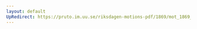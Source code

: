 ```yaml
---
layout: default
UpRedirect: https://pruto.im.uu.se/riksdagen-motions-pdf/1869/mot_1869__ak__4.pdf
---
```

